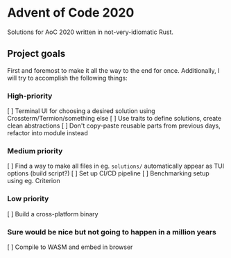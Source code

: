 # Advent of Code 2020

Solutions for AoC 2020 written in not-very-idiomatic Rust.


## Project goals

First and foremost to make it all the way to the end for once. Additionally, I will try to
accomplish the following things:

### High-priority

[ ] Terminal UI for choosing a desired solution using Crossterm/Termion/something else
[ ] Use traits to define solutions, create clean abstractions
[ ] Don't copy-paste reusable parts from previous days, refactor into module instead

### Medium priority

[ ] Find a way to make all files in eg. `solutions/` automatically appear as TUI options (build script?)
[ ] Set up CI/CD pipeline
[ ] Benchmarking setup using eg. Criterion

### Low priority

[ ] Build a cross-platform binary

### Sure would be nice but not going to happen in a million years

[ ] Compile to WASM and embed in browser
